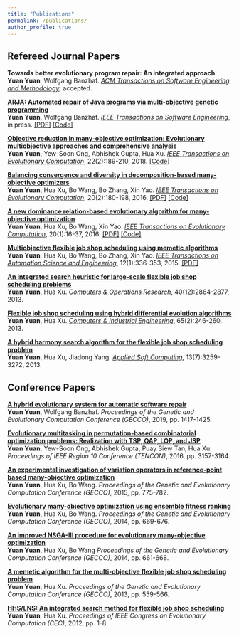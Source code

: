 ```yaml
---
title: "Publications"
permalink: /publications/
author_profile: true
---
```


## Refereed Journal Papers

<b>Towards better evolutionary program repair: An integrated approach</b> <br> 
<b>Yuan Yuan</b>, Wolfgang Banzhaf.
<i>[ACM Transactions on Software Engineering and Methodology](https://tosem.acm.org)</i>, accepted.

<b>[ARJA: Automated repair of Java programs via multi-objective genetic programming](https://doi.org/10.1109/TSE.2018.2874648)</b> <br> 
<b>Yuan Yuan</b>, Wolfgang Banzhaf.
<i>[IEEE Transactions on Software Engineering](https://www.computer.org/csdl/journal/ts)</i>, in press.
[[PDF]]()
[[Code]](https://github.com/yyxhdy/arja)

<b>[Objective reduction in many-objective optimization: Evolutionary multiobjective approaches and comprehensive analysis](https://doi.org/10.1109/TEVC.2017.2672668)</b> <br> 
<b>Yuan Yuan</b>, Yew-Soon Ong, Abhishek Gupta, Hua Xu.
<i>[IEEE Transactions on Evolutionary Computation](https://cis.ieee.org/publications/t-evolutionary-computation)</i>, 22(2):189-210, 2018.
[[Code]](https://github.com/yyxhdy/MOOR)

<b>[Balancing convergence and diversity in decomposition-based many-objective optimizers](https://doi.org/10.1109/TEVC.2015.2443001)</b> <br> 
<b>Yuan Yuan</b>, Hua Xu, Bo Wang, Bo Zhang, Xin Yao.
<i>[IEEE Transactions on Evolutionary Computation](https://cis.ieee.org/publications/t-evolutionary-computation)</i>, 20(2):180-198, 2016. 
[[PDF]](https://ieeexplore.ieee.org/stamp/stamp.jsp?tp=&arnumber=7120115)
[[Code]]()

<b>[A new dominance relation-based evolutionary algorithm for many-objective optimization](https://doi.org/10.1109/TEVC.2015.2420112)</b> <br> 
<b>Yuan Yuan</b>, Hua Xu, Bo Wang, Xin Yao.
<i>[IEEE Transactions on Evolutionary Computation](https://cis.ieee.org/publications/t-evolutionary-computation)</i>, 20(1):16-37, 2016.
[[PDF]](https://ieeexplore.ieee.org/stamp/stamp.jsp?tp=&arnumber=7080938)
[[Code]](https://github.com/yyxhdy/ManyEAs)


<b>[Multiobjective flexible job shop scheduling using memetic algorithms](https://doi.org/10.1109/TASE.2013.2274517)</b> <br> 
<b>Yuan Yuan</b>, Hua Xu, Bo Wang, Bo Zhang, Xin Yao.
<i>[IEEE Transactions on Automation Science and Engineering](https://www.ieee-ras.org/publications/t-ase)</i>, 12(1):336-353, 2015.
[[PDF]](http://yyxhdy.github.io/files/TASE2015.pdf)


<b>[An integrated search heuristic for large-scale flexible job shop scheduling problems](https://doi.org/10.1016/j.cor.2013.06.010)</b> <br> 
<b>Yuan Yuan</b>, Hua Xu.
<i>[Computers & Operations Research](https://www.journals.elsevier.com/computers-and-operations-research)</i>, 40(12):2864-2877, 2013.


<b>[Flexible job shop scheduling using hybrid differential evolution algorithms](https://doi.org/10.1016/j.cie.2013.02.022)</b> <br> 
<b>Yuan Yuan</b>, Hua Xu.
<i>[Computers & Industrial Engineering](https://www.journals.elsevier.com/computers-and-industrial-engineering)</i>, 65(2):246-260, 2013.


<b>[A hybrid harmony search algorithm for the flexible job shop scheduling problem](https://doi.org/10.1016/j.asoc.2013.02.013)</b> <br> 
<b>Yuan Yuan</b>, Hua Xu, Jiadong Yang.
<i>[Applied Soft Computing](https://www.journals.elsevier.com/applied-soft-computing)</i>, 13(7):3259-3272, 2013.



## Conference Papers



<b>[A hybrid evolutionary system for automatic software repair](https://doi.org/10.1145/3321707.3321830)</b> <br> 
<b>Yuan Yuan</b>, Wolfgang Banzhaf.
<i>Proceedings of the Genetic and Evolutionary Computation Conference (GECCO)</i>, 2019, pp. 1417-1425.

<b>[Evolutionary multitasking in permutation-based combinatorial optimization problems: Realization with TSP, 
QAP, LOP, and JSP](https://doi.org/10.1109/TENCON.2016.7848632)</b> <br> 
<b>Yuan Yuan</b>, Yew-Soon Ong, Abhishek Gupta, Puay Siew Tan, Hua Xu.
<i>Proceedings of IEEE Region 10 Conference (TENCON)</i>, 2016, pp. 3157-3164.


<b>[An experimental investigation of variation operators in reference-point based many-objective optimization](https://doi.org/10.1145/2739480.2754655)</b> <br> 
<b>Yuan Yuan</b>, Hua Xu, Bo Wang.
<i>Proceedings of the Genetic and Evolutionary Computation Conference (GECCO)</i>, 2015, pp. 775-782.

<b>[Evolutionary many-objective optimization using ensemble fitness ranking](https://doi.org/10.1145/2576768.2598345)</b> <br> 
<b>Yuan Yuan</b>, Hua Xu, Bo Wang.
<i>Proceedings of the Genetic and Evolutionary Computation Conference (GECCO)</i>, 2014, pp. 669-676.

<b>[An improved NSGA-III procedure for evolutionary many-objective optimization](https://doi.org/10.1145/2576768.2598342)</b> <br> 
<b>Yuan Yuan</b>, Hua Xu, Bo Wang
<i>Proceedings of the Genetic and Evolutionary Computation Conference (GECCO)</i>, 2014, pp. 661-668.


<b>[A memetic algorithm for the multi-objective flexible job shop scheduling problem](https://doi.org/10.1145/2463372.2463431)</b> <br> 
<b>Yuan Yuan</b>, Hua Xu.
<i>Proceedings of the Genetic and Evolutionary Computation Conference (GECCO)</i>, 2013, pp. 559-566.



<b>[HHS/LNS: An integrated search method for flexible job shop scheduling](https://doi.org/10.1109/CEC.2012.6256609)</b> <br> 
<b>Yuan Yuan</b>, Hua Xu.
<i>Proceedings of IEEE Congress on Evolutionary Computation (CEC)</i>, 2012, pp. 1-8.

